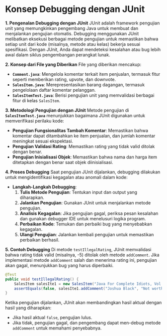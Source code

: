 # **Konsep Debugging dengan JUnit**

**1. Pengenalan Debugging dengan JUnit**
JUnit adalah framework pengujian unit yang memungkinkan pengembang Java untuk membuat dan menjalankan pengujian otomatis. Debugging menggunakan JUnit melibatkan eksekusi berbagai metode pengujian untuk memastikan bahwa setiap unit dari kode (misalnya, metode atau kelas) bekerja sesuai spesifikasi. Dengan JUnit, Anda dapat mendeteksi kesalahan atau bug lebih awal dalam siklus pengembangan perangkat lunak.

**2. Konsep dari File yang Diberikan**
File yang diberikan mencakup:
- **`Comment.java`**: Mengelola komentar terkait item penjualan, termasuk fitur seperti memberikan rating, upvote, dan downvote.
- **`SalesItem.java`**: Merepresentasikan barang dagangan, termasuk pengelolaan daftar komentar pelanggan.
- **`SalesItemTest.java`**: Berisi pengujian unit yang memvalidasi berbagai fitur di kelas `SalesItem`.

**3. Metodologi Pengujian dengan JUnit**
Metode pengujian di **`SalesItemTest.java`** menunjukkan bagaimana JUnit digunakan untuk memverifikasi perilaku kode:
- **Pengujian Fungsionalitas Tambah Komentar**: Memastikan bahwa komentar dapat ditambahkan ke item penjualan, dan jumlah komentar meningkat sesuai ekspektasi.
- **Pengujian Validasi Rating**: Memastikan rating yang tidak valid ditolak dengan benar.
- **Pengujian Inisialisasi Objek**: Memastikan bahwa nama dan harga item ditetapkan dengan benar saat objek diinisialisasi.

**4. Proses Debugging**
Saat pengujian JUnit dijalankan, debugging dilakukan untuk mengidentifikasi kegagalan atau anomali dalam kode:
- **Langkah-Langkah Debugging**:
  1. **Tulis Metode Pengujian**: Tentukan input dan output yang diharapkan.
  2. **Jalankan Pengujian**: Gunakan JUnit untuk menjalankan metode pengujian.
  3. **Analisis Kegagalan**: Jika pengujian gagal, periksa pesan kesalahan dan gunakan debugger IDE untuk menelusuri logika program.
  4. **Perbaikan Kode**: Temukan dan perbaiki bug yang menyebabkan kegagalan.
  5. **Ulangi Pengujian**: Jalankan kembali pengujian untuk memastikan perbaikan berhasil.

**5. Contoh Debugging**
Di metode `testIllegalRating`, JUnit memvalidasi bahwa rating tidak valid (misalnya, -5) ditolak oleh metode `addComment`. Jika implementasi metode `addComment` salah dan menerima rating ini, pengujian akan gagal, menunjukkan bug yang harus diperbaiki.

```java
@Test
public void testIllegalRating() {
    SalesItem salesIte1 = new SalesItem("Java For Complete Idiots, Vol 2", 19900);
    assertEquals(false, salesIte1.addComment("Joshua Black", "Not worth the money. The font is too small.", -5));
}
```

Ketika pengujian dijalankan, JUnit akan membandingkan hasil aktual dengan hasil yang diharapkan:
- Jika hasil aktual `false`, pengujian lulus.
- Jika tidak, pengujian gagal, dan pengembang dapat men-debug metode `addComment` untuk memahami penyebabnya.
